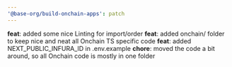 ```yaml
---
'@base-org/build-onchain-apps': patch
---
```


**feat**: added some nice Linting for import/order
**feat**: added onchain/ folder to keep nice and neat all Onchain TS specific code
**feat**: added NEXT_PUBLIC_INFURA_ID in .env.example
**chore**: moved the code a bit around, so all Onchain code is mostly in one folder
